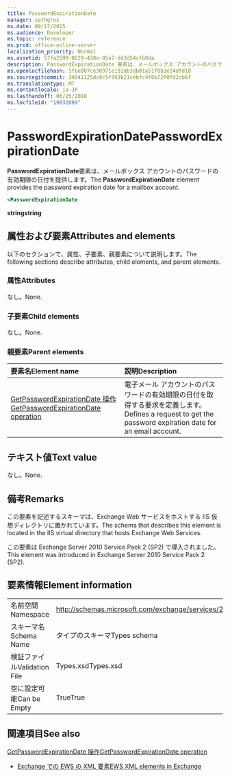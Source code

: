```yaml
---
title: PasswordExpirationDate
manager: sethgros
ms.date: 09/17/2015
ms.audience: Developer
ms.topic: reference
ms.prod: office-online-server
localization_priority: Normal
ms.assetid: 57fa2599-8629-438a-85a7-dd3d54cfb8da
description: PasswordExpirationDate 要素は、メールボックス アカウントのパスワードの有効期限の日付を提供します。
ms.openlocfilehash: 5fbe807ce30971e181db3db01a51f8b3e24dfd18
ms.sourcegitcommit: 34041125dc8c5f993b21cebfc4f8b72f0fd2cb6f
ms.translationtype: MT
ms.contentlocale: ja-JP
ms.lasthandoff: 06/25/2018
ms.locfileid: "19832699"
---
```

# <a name="passwordexpirationdate"></a><span data-ttu-id="a2252-103">PasswordExpirationDate</span><span class="sxs-lookup"><span data-stu-id="a2252-103">PasswordExpirationDate</span></span>

<span data-ttu-id="a2252-104">**PasswordExpirationDate**要素は、メールボックス アカウントのパスワードの有効期限の日付を提供します。</span><span class="sxs-lookup"><span data-stu-id="a2252-104">The **PasswordExpirationDate** element provides the password expiration date for a mailbox account.</span></span> 
  
```XML
<PasswordExpirationDate
```

 <span data-ttu-id="a2252-105">**string**</span><span class="sxs-lookup"><span data-stu-id="a2252-105">**string**</span></span>
## <a name="attributes-and-elements"></a><span data-ttu-id="a2252-106">属性および要素</span><span class="sxs-lookup"><span data-stu-id="a2252-106">Attributes and elements</span></span>

<span data-ttu-id="a2252-107">以下のセクションで、属性、子要素、親要素について説明します。</span><span class="sxs-lookup"><span data-stu-id="a2252-107">The following sections describe attributes, child elements, and parent elements.</span></span>
  
### <a name="attributes"></a><span data-ttu-id="a2252-108">属性</span><span class="sxs-lookup"><span data-stu-id="a2252-108">Attributes</span></span>

<span data-ttu-id="a2252-109">なし。</span><span class="sxs-lookup"><span data-stu-id="a2252-109">None.</span></span>
  
### <a name="child-elements"></a><span data-ttu-id="a2252-110">子要素</span><span class="sxs-lookup"><span data-stu-id="a2252-110">Child elements</span></span>

<span data-ttu-id="a2252-111">なし。</span><span class="sxs-lookup"><span data-stu-id="a2252-111">None.</span></span>
  
### <a name="parent-elements"></a><span data-ttu-id="a2252-112">親要素</span><span class="sxs-lookup"><span data-stu-id="a2252-112">Parent elements</span></span>

|<span data-ttu-id="a2252-113">**要素名**</span><span class="sxs-lookup"><span data-stu-id="a2252-113">**Element name**</span></span>|<span data-ttu-id="a2252-114">**説明**</span><span class="sxs-lookup"><span data-stu-id="a2252-114">**Description**</span></span>|
|:-----|:-----|
|[<span data-ttu-id="a2252-115">GetPasswordExpirationDate 操作</span><span class="sxs-lookup"><span data-stu-id="a2252-115">GetPasswordExpirationDate operation</span></span>](getpasswordexpirationdate-operation.md) <br/> |<span data-ttu-id="a2252-116">電子メール アカウントのパスワードの有効期限の日付を取得する要求を定義します。</span><span class="sxs-lookup"><span data-stu-id="a2252-116">Defines a request to get the password expiration date for an email account.</span></span>  <br/> |
   
## <a name="text-value"></a><span data-ttu-id="a2252-117">テキスト値</span><span class="sxs-lookup"><span data-stu-id="a2252-117">Text value</span></span>

<span data-ttu-id="a2252-118">なし。</span><span class="sxs-lookup"><span data-stu-id="a2252-118">None.</span></span>
  
## <a name="remarks"></a><span data-ttu-id="a2252-119">備考</span><span class="sxs-lookup"><span data-stu-id="a2252-119">Remarks</span></span>

<span data-ttu-id="a2252-120">この要素を記述するスキーマは、Exchange Web サービスをホストする IIS 仮想ディレクトリに置かれています。</span><span class="sxs-lookup"><span data-stu-id="a2252-120">The schema that describes this element is located in the IIS virtual directory that hosts Exchange Web Services.</span></span>
  
<span data-ttu-id="a2252-121">この要素は Exchange Server 2010 Service Pack 2 (SP2) で導入されました。</span><span class="sxs-lookup"><span data-stu-id="a2252-121">This element was introduced in Exchange Server 2010 Service Pack 2 (SP2).</span></span>
  
## <a name="element-information"></a><span data-ttu-id="a2252-122">要素情報</span><span class="sxs-lookup"><span data-stu-id="a2252-122">Element information</span></span>

|||
|:-----|:-----|
|<span data-ttu-id="a2252-123">名前空間</span><span class="sxs-lookup"><span data-stu-id="a2252-123">Namespace</span></span>  <br/> |http://schemas.microsoft.com/exchange/services/2006/types  <br/> |
|<span data-ttu-id="a2252-124">スキーマ名</span><span class="sxs-lookup"><span data-stu-id="a2252-124">Schema Name</span></span>  <br/> |<span data-ttu-id="a2252-125">タイプのスキーマ</span><span class="sxs-lookup"><span data-stu-id="a2252-125">Types schema</span></span>  <br/> |
|<span data-ttu-id="a2252-126">検証ファイル</span><span class="sxs-lookup"><span data-stu-id="a2252-126">Validation File</span></span>  <br/> |<span data-ttu-id="a2252-127">Types.xsd</span><span class="sxs-lookup"><span data-stu-id="a2252-127">Types.xsd</span></span>  <br/> |
|<span data-ttu-id="a2252-128">空に設定可能</span><span class="sxs-lookup"><span data-stu-id="a2252-128">Can be Empty</span></span>  <br/> |<span data-ttu-id="a2252-129">True</span><span class="sxs-lookup"><span data-stu-id="a2252-129">True</span></span>  <br/> |
   
## <a name="see-also"></a><span data-ttu-id="a2252-130">関連項目</span><span class="sxs-lookup"><span data-stu-id="a2252-130">See also</span></span>



[<span data-ttu-id="a2252-131">GetPasswordExpirationDate 操作</span><span class="sxs-lookup"><span data-stu-id="a2252-131">GetPasswordExpirationDate operation</span></span>](getpasswordexpirationdate-operation.md)


- [<span data-ttu-id="a2252-132">Exchange での EWS の XML 要素</span><span class="sxs-lookup"><span data-stu-id="a2252-132">EWS XML elements in Exchange</span></span>](ews-xml-elements-in-exchange.md)

